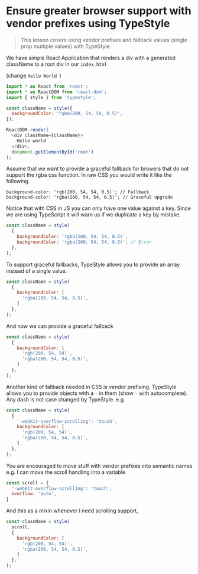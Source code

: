 # Ensure greater browser support with vendor prefixes using TypeStyle

> This lesson covers using vendor prefixes and fallback values (single prop multiple values) with TypeStyle.

We have simple React Application that renders a div with a generated className to a root div in our `index.html`

(change `Hello World `)
```js
import * as React from 'react';
import * as ReactDOM from 'react-dom'; 
import { style } from 'typestyle';

const className = style({
  backgroundColor: 'rgba(200, 54, 54, 0.5)',
});

ReactDOM.render(
  <div className={className}>
    Hello world
  </div>,
  document.getElementById('root')
);
```
Assume that we want to provide a graceful fallback for browers that do not support the rgba css function. In raw CSS you would write it like the following

```
background-color: 'rgb(200, 54, 54, 0.5)'; // Fallback 
background-color: 'rgba(200, 54, 54, 0.5)'; // Graceful upgrade
```

Notice that with CSS in JS you can only have one value against a key. Since we are using TypeScript it will warn us if we duplicate a key by mistake.

```js
const className = style(
  { 
    backgroundColor: 'rgba(200, 54, 54, 0.5)',
    backgroundColor: 'rgba(200, 54, 54, 0.5)', // Error
  },
);
```
To support graceful fallbacks, TypeStyle allows you to provide an array instead of a single value. 

```js
const className = style(
  { 
    backgroundColor: [
      'rgba(200, 54, 54, 0.5)',
    ]
  },
);
```
And now we can provide a graceful fallback 

```js
const className = style(
  { 
    backgroundColor: [
      'rgb(200, 54, 54)',
      'rgba(200, 54, 54, 0.5)',
    ]
  },
);
```

Another kind of fallback needed in CSS is vendor prefixing. TypeStyle allows you to provide objects with a `-` in them (show `-` with autocomplete). Any dash is not case changed by TypeStyle. e.g. 

```js
const className = style(
  { 
    '-webkit-overflow-scrolling': 'touch',
    backgroundColor: [
      'rgb(200, 54, 54)',
      'rgba(200, 54, 54, 0.5)',
    ]
  },
);
```

You are encouraged to move stuff with vendor prefixes into semantic names e.g. I can move the scroll handling into a variable

```js
const scroll = {
  '-webkit-overflow-scrolling': 'touch',
  overflow: 'auto',
}
```

And this as a mixin whenever I need scrolling support,

```js
const className = style(
  scroll,
  { 
    backgroundColor: [
      'rgb(200, 54, 54)',
      'rgba(200, 54, 54, 0.5)',
    ]
  },
);
```
